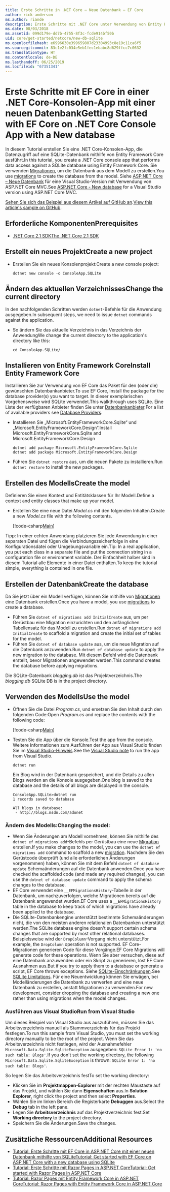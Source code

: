 ```yaml
---
title: Erste Schritte in .NET Core – Neue Datenbank – EF Core
author: rick-anderson
ms.author: riande
description: Erste Schritte mit .NET Core unter Verwendung von Entity Framework Core
ms.date: 08/03/2018
ms.assetid: 099d179e-dd7b-4755-8f3c-fcde914bf50b
uid: core/get-started/netcore/new-db-sqlite
ms.openlocfilehash: e6996630e399659807d23304993c8e19c11ca6f5
ms.sourcegitcommit: 83c1e2fc034e5eb1fec1ebabc8d629ffcc7c0632
ms.translationtype: HT
ms.contentlocale: de-DE
ms.lasthandoff: 06/25/2019
ms.locfileid: "67351341"
---
```

# <a name="getting-started-with-ef-core-on-net-core-console-app-with-a-new-database"></a><span data-ttu-id="2fc36-103">Erste Schritte mit EF Core in einer .NET Core-Konsolen-App mit einer neuen Datenbank</span><span class="sxs-lookup"><span data-stu-id="2fc36-103">Getting Started with EF Core on .NET Core Console App with a New database</span></span>

<span data-ttu-id="2fc36-104">In diesem Tutorial erstellen Sie eine .NET Core-Konsolen-App, die Datenzugriff auf eine SQLite-Datenbank mithilfe von Entity Framework Core ausführt.</span><span class="sxs-lookup"><span data-stu-id="2fc36-104">In this tutorial, you create a .NET Core console app that performs data access against a SQLite database using Entity Framework Core.</span></span> <span data-ttu-id="2fc36-105">Sie verwenden [Migrationen](xref:core/managing-schemas/migrations/index), um die Datenbank aus dem Modell zu erstellen.</span><span class="sxs-lookup"><span data-stu-id="2fc36-105">You use [migrations](xref:core/managing-schemas/migrations/index) to create the database from the model.</span></span> <span data-ttu-id="2fc36-106">Siehe [ASP.NET Core – Neue Datenbank](xref:core/get-started/aspnetcore/new-db) für eine Visual Studio-Version mit Verwendung von ASP.NET Core MVC.</span><span class="sxs-lookup"><span data-stu-id="2fc36-106">See [ASP.NET Core - New database](xref:core/get-started/aspnetcore/new-db) for a Visual Studio version using ASP.NET Core MVC.</span></span>

<span data-ttu-id="2fc36-107">[Sehen Sie sich das Beispiel aus diesem Artikel auf GitHub an](https://github.com/aspnet/EntityFramework.Docs/tree/master/samples/core/GetStarted/NetCore/ConsoleApp.SQLite).</span><span class="sxs-lookup"><span data-stu-id="2fc36-107">[View this article's sample on GitHub](https://github.com/aspnet/EntityFramework.Docs/tree/master/samples/core/GetStarted/NetCore/ConsoleApp.SQLite).</span></span>

## <a name="prerequisites"></a><span data-ttu-id="2fc36-108">Erforderliche Komponenten</span><span class="sxs-lookup"><span data-stu-id="2fc36-108">Prerequisites</span></span>

* [<span data-ttu-id="2fc36-109">.NET Core 2.1 SDK</span><span class="sxs-lookup"><span data-stu-id="2fc36-109">The .NET Core 2.1 SDK</span></span>](https://www.microsoft.com/net/core)

## <a name="create-a-new-project"></a><span data-ttu-id="2fc36-110">Erstellt ein neues Projekt</span><span class="sxs-lookup"><span data-stu-id="2fc36-110">Create a new project</span></span>

* <span data-ttu-id="2fc36-111">Erstellen Sie ein neues Konsolenprojekt:</span><span class="sxs-lookup"><span data-stu-id="2fc36-111">Create a new console project:</span></span>

  ``` Console
  dotnet new console -o ConsoleApp.SQLite
  ```
## <a name="change-the-current-directory"></a><span data-ttu-id="2fc36-112">Ändern des aktuellen Verzeichnisses</span><span class="sxs-lookup"><span data-stu-id="2fc36-112">Change the current directory</span></span>

<span data-ttu-id="2fc36-113">In den nachfolgenden Schritten werden `dotnet`-Befehle für die Anwendung ausgegeben.</span><span class="sxs-lookup"><span data-stu-id="2fc36-113">In subsequent steps, we need to issue `dotnet` commands against the application.</span></span>

* <span data-ttu-id="2fc36-114">So ändern Sie das aktuelle Verzeichnis in das Verzeichnis der Anwendung</span><span class="sxs-lookup"><span data-stu-id="2fc36-114">We change the current directory to the application's directory like this:</span></span>

  ``` Console
  cd ConsoleApp.SQLite/
  ```
## <a name="install-entity-framework-core"></a><span data-ttu-id="2fc36-115">Installieren von Entity Framework Core</span><span class="sxs-lookup"><span data-stu-id="2fc36-115">Install Entity Framework Core</span></span>

<span data-ttu-id="2fc36-116">Installieren Sie zur Verwendung von EF Core das Paket für den (oder die) gewünschten Datenbankanbieter.</span><span class="sxs-lookup"><span data-stu-id="2fc36-116">To use EF Core, install the package for the database provider(s) you want to target.</span></span> <span data-ttu-id="2fc36-117">In dieser exemplarischen Vorgehensweise wird SQLite verwendet.</span><span class="sxs-lookup"><span data-stu-id="2fc36-117">This walkthrough uses SQLite.</span></span> <span data-ttu-id="2fc36-118">Eine Liste der verfügbaren Anbieter finden Sie unter [Datenbankanbieter](../../providers/index.md).</span><span class="sxs-lookup"><span data-stu-id="2fc36-118">For a list of available providers see [Database Providers](../../providers/index.md).</span></span>

* <span data-ttu-id="2fc36-119">Installieren Sie „Microsoft.EntityFrameworkCore.Sqlite“ und „Microsoft.EntityFrameworkCore.Design“.</span><span class="sxs-lookup"><span data-stu-id="2fc36-119">Install Microsoft.EntityFrameworkCore.Sqlite and Microsoft.EntityFrameworkCore.Design</span></span>

  ```Console
  dotnet add package Microsoft.EntityFrameworkCore.Sqlite
  dotnet add package Microsoft.EntityFrameworkCore.Design
  ```

* <span data-ttu-id="2fc36-120">Führen Sie `dotnet restore` aus, um die neuen Pakete zu installieren.</span><span class="sxs-lookup"><span data-stu-id="2fc36-120">Run `dotnet restore` to install the new packages.</span></span>

## <a name="create-the-model"></a><span data-ttu-id="2fc36-121">Erstellen des Modells</span><span class="sxs-lookup"><span data-stu-id="2fc36-121">Create the model</span></span>

<span data-ttu-id="2fc36-122">Definieren Sie einen Kontext und Entitätsklassen für Ihr Modell.</span><span class="sxs-lookup"><span data-stu-id="2fc36-122">Define a context and entity classes that make up your model.</span></span>

* <span data-ttu-id="2fc36-123">Erstellen Sie eine neue Datei *Model.cs* mit den folgenden Inhalten.</span><span class="sxs-lookup"><span data-stu-id="2fc36-123">Create a new *Model.cs* file with the following contents.</span></span>

  [!code-csharp[Main](../../../../samples/core/GetStarted/NetCore/ConsoleApp.SQLite/Model.cs)]

<span data-ttu-id="2fc36-124">Tipp: In einer echten Anwendung platzieren Sie jede Anwendung in einer separaten Datei und fügen die Verbindungszeichenfolge in eine Konfigurationsdatei oder Umgebungsvariable ein.</span><span class="sxs-lookup"><span data-stu-id="2fc36-124">Tip: In a real application, you put each class in a separate file and put the connection string in a configuration file or environment variable.</span></span> <span data-ttu-id="2fc36-125">Der Einfachheit halber sind in diesem Tutorial alle Elemente in einer Datei enthalten.</span><span class="sxs-lookup"><span data-stu-id="2fc36-125">To keep the tutorial simple, everything is contained in one file.</span></span>

## <a name="create-the-database"></a><span data-ttu-id="2fc36-126">Erstellen der Datenbank</span><span class="sxs-lookup"><span data-stu-id="2fc36-126">Create the database</span></span>

<span data-ttu-id="2fc36-127">Da Sie jetzt über ein Modell verfügen, können Sie mithilfe von [Migrationen](xref:core/managing-schemas/migrations/index) eine Datenbank erstellen.</span><span class="sxs-lookup"><span data-stu-id="2fc36-127">Once you have a model, you use [migrations](xref:core/managing-schemas/migrations/index) to create a database.</span></span>

* <span data-ttu-id="2fc36-128">Führen Sie `dotnet ef migrations add InitialCreate` aus, um per Gerüstbau eine Migration einzurichten und den anfänglichen Tabellensatz für das Modell zu erstellen.</span><span class="sxs-lookup"><span data-stu-id="2fc36-128">Run `dotnet ef migrations add InitialCreate` to scaffold a migration and create the initial set of tables for the model.</span></span>
* <span data-ttu-id="2fc36-129">Führen Sie `dotnet ef database update` aus, um die neue Migration auf die Datenbank anzuwenden.</span><span class="sxs-lookup"><span data-stu-id="2fc36-129">Run `dotnet ef database update` to apply the new migration to the database.</span></span> <span data-ttu-id="2fc36-130">Mit diesem Befehl wird die Datenbank erstellt, bevor Migrationen angewendet werden.</span><span class="sxs-lookup"><span data-stu-id="2fc36-130">This command creates the database before applying migrations.</span></span>

<span data-ttu-id="2fc36-131">Die SQLite-Datenbank *blogging.db* ist das Projektverzeichnis.</span><span class="sxs-lookup"><span data-stu-id="2fc36-131">The *blogging.db* SQLite DB is in the project directory.</span></span>

## <a name="use-the-model"></a><span data-ttu-id="2fc36-132">Verwenden des Modells</span><span class="sxs-lookup"><span data-stu-id="2fc36-132">Use the model</span></span>

* <span data-ttu-id="2fc36-133">Öffnen Sie die Datei *Program.cs*, und ersetzen Sie den Inhalt durch den folgenden Code:</span><span class="sxs-lookup"><span data-stu-id="2fc36-133">Open *Program.cs* and replace the contents with the following code:</span></span>

  [!code-csharp[Main](../../../../samples/core/GetStarted/NetCore/ConsoleApp.SQLite/Program.cs)]

* <span data-ttu-id="2fc36-134">Testen Sie die App über die Konsole.</span><span class="sxs-lookup"><span data-stu-id="2fc36-134">Test the app from the console.</span></span> <span data-ttu-id="2fc36-135">Weitere Informationen zum Ausführen der App aus Visual Studio finden Sie im [Visual Studio-Hinweis](#vs).</span><span class="sxs-lookup"><span data-stu-id="2fc36-135">See the [Visual Studio note](#vs) to run the app from Visual Studio.</span></span>

  `dotnet run`

  <span data-ttu-id="2fc36-136">Ein Blog wird in der Datenbank gespeichert, und die Details zu allen Blogs werden an die Konsole ausgegeben.</span><span class="sxs-lookup"><span data-stu-id="2fc36-136">One blog is saved to the database and the details of all blogs are displayed in the console.</span></span>

  ```Console
  ConsoleApp.SQLite>dotnet run
  1 records saved to database

  All blogs in database:
   - http://blogs.msdn.com/adonet
  ```

### <a name="changing-the-model"></a><span data-ttu-id="2fc36-137">Ändern des Modells:</span><span class="sxs-lookup"><span data-stu-id="2fc36-137">Changing the model:</span></span>

- <span data-ttu-id="2fc36-138">Wenn Sie Änderungen am Modell vornehmen, können Sie mithilfe des `dotnet ef migrations add`-Befehls per Gerüstbau eine neue [Migration](xref:core/managing-schemas/migrations/index) erstellen.</span><span class="sxs-lookup"><span data-stu-id="2fc36-138">If you make changes to the model, you can use the `dotnet ef migrations add` command to scaffold a new [migration](xref:core/managing-schemas/migrations/index).</span></span> <span data-ttu-id="2fc36-139">Nachdem Sie den Gerüstcode überprüft (und alle erforderlichen Änderungen vorgenommen) haben, können Sie mit dem Befehl `dotnet ef database update` Schemaänderungen auf die Datenbank anwenden.</span><span class="sxs-lookup"><span data-stu-id="2fc36-139">Once you have checked the scaffolded code (and made any required changes), you can use the `dotnet ef database update` command to apply the schema changes to the database.</span></span>
- <span data-ttu-id="2fc36-140">EF Core verwendet eine `__EFMigrationsHistory`-Tabelle in der Datenbank, um nachzuverfolgen, welche Migrationen bereits auf die Datenbank angewendet wurden.</span><span class="sxs-lookup"><span data-stu-id="2fc36-140">EF Core uses a `__EFMigrationsHistory` table in the database to keep track of which migrations have already been applied to the database.</span></span>
- <span data-ttu-id="2fc36-141">Die SQLite-Datenbankengine unterstützt bestimmte Schemaänderungen nicht, die von den meisten anderen relationalen Datenbanken unterstützt werden.</span><span class="sxs-lookup"><span data-stu-id="2fc36-141">The SQLite database engine doesn't support certain schema changes that are supported by most other relational databases.</span></span> <span data-ttu-id="2fc36-142">Beispielsweise wird der `DropColumn`-Vorgang nicht unterstützt.</span><span class="sxs-lookup"><span data-stu-id="2fc36-142">For example, the `DropColumn` operation is not supported.</span></span> <span data-ttu-id="2fc36-143">EF Core-Migrationen generieren Code für diese Vorgänge.</span><span class="sxs-lookup"><span data-stu-id="2fc36-143">EF Core Migrations will generate code for these operations.</span></span> <span data-ttu-id="2fc36-144">Wenn Sie aber versuchen, diese auf eine Datenbank anzuwenden oder ein Skript zu generieren, löst EF Core Ausnahmen aus.</span><span class="sxs-lookup"><span data-stu-id="2fc36-144">But if you try to apply them to a database or generate a script, EF Core throws exceptions.</span></span> <span data-ttu-id="2fc36-145">Siehe [SQLite-Einschränkungen](../../providers/sqlite/limitations.md).</span><span class="sxs-lookup"><span data-stu-id="2fc36-145">See [SQLite Limitations](../../providers/sqlite/limitations.md).</span></span> <span data-ttu-id="2fc36-146">Für eine Neuentwicklung können Sie erwägen, bei Modelländerungen die Datenbank zu verwerfen und eine neue Datenbank zu erstellen, anstatt Migrationen zu verwenden.</span><span class="sxs-lookup"><span data-stu-id="2fc36-146">For new development, consider dropping the database and creating a new one rather than using migrations when the model changes.</span></span>

<a name="vs"></a>
### <a name="run-from-visual-studio"></a><span data-ttu-id="2fc36-147">Ausführen aus Visual Studio</span><span class="sxs-lookup"><span data-stu-id="2fc36-147">Run from Visual Studio</span></span>

<span data-ttu-id="2fc36-148">Um dieses Beispiel von Visual Studio aus auszuführen, müssen Sie das Arbeitsverzeichnis manuell als Stammverzeichnis für das Projekt festlegen.</span><span class="sxs-lookup"><span data-stu-id="2fc36-148">To run this sample from Visual Studio, you must set the working directory manually to be the root of the project.</span></span> <span data-ttu-id="2fc36-149">Wenn Sie das Arbeitsverzeichnis nicht festlegen, wird der Ausnahmefehler `Microsoft.Data.Sqlite.SqliteException` ausgegeben: `SQLite Error 1: 'no such table: Blogs'`.</span><span class="sxs-lookup"><span data-stu-id="2fc36-149">If  you don't set the working directory, the following `Microsoft.Data.Sqlite.SqliteException` is thrown: `SQLite Error 1: 'no such table: Blogs'`.</span></span>

<span data-ttu-id="2fc36-150">So legen Sie das Arbeitsverzeichnis fest</span><span class="sxs-lookup"><span data-stu-id="2fc36-150">To set the working directory:</span></span>

* <span data-ttu-id="2fc36-151">Klicken Sie im **Projektmappen-Explorer** mit der rechten Maustaste auf das Projekt, und wählen Sie dann **Eigenschaften** aus.</span><span class="sxs-lookup"><span data-stu-id="2fc36-151">In **Solution Explorer**, right click the project and then select **Properties**.</span></span>
* <span data-ttu-id="2fc36-152">Wählen Sie im linken Bereich die Registerkarte **Debuggen** aus.</span><span class="sxs-lookup"><span data-stu-id="2fc36-152">Select the **Debug** tab in the left pane.</span></span>
* <span data-ttu-id="2fc36-153">Legen Sie **Arbeitsverzeichnis** auf das Projektverzeichnis fest.</span><span class="sxs-lookup"><span data-stu-id="2fc36-153">Set **Working directory** to the project directory.</span></span>
* <span data-ttu-id="2fc36-154">Speichern Sie die Änderungen.</span><span class="sxs-lookup"><span data-stu-id="2fc36-154">Save the changes.</span></span>

## <a name="additional-resources"></a><span data-ttu-id="2fc36-155">Zusätzliche Ressourcen</span><span class="sxs-lookup"><span data-stu-id="2fc36-155">Additional Resources</span></span>

* [<span data-ttu-id="2fc36-156">Tutorial: Erste Schritte mit EF Core in ASP.NET Core mit einer neuen Datenbank mithilfe von SQLite</span><span class="sxs-lookup"><span data-stu-id="2fc36-156">Tutorial: Get started with EF Core on ASP.NET Core with a new database using SQLite</span></span>](xref:core/get-started/aspnetcore/new-db)
* [<span data-ttu-id="2fc36-157">Tutorial: Erste Schritte mit Razor Pages in ASP.NET Core</span><span class="sxs-lookup"><span data-stu-id="2fc36-157">Tutorial: Get started with Razor Pages in ASP.NET Core</span></span>](https://docs.microsoft.com/aspnet/core/tutorials/razor-pages/razor-pages-start)
* [<span data-ttu-id="2fc36-158">Tutorial: Razor Pages mit Entity Framework Core in ASP.NET Core</span><span class="sxs-lookup"><span data-stu-id="2fc36-158">Tutorial: Razor Pages with Entity Framework Core in ASP.NET Core</span></span>](https://docs.microsoft.com/aspnet/core/data/ef-rp/intro)
